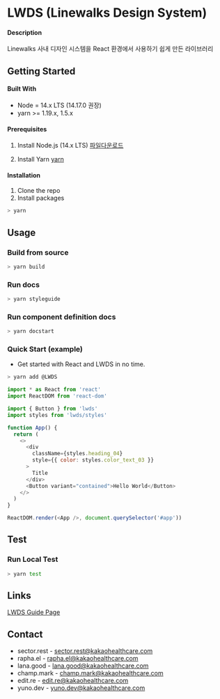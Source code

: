 # LWDS (Linewalks Design System)

#### Description

Linewalks 사내 디자인 시스템을 React 환경에서 사용하기 쉽게 만든 라이브러리

## Getting Started

#### Built With

- Node = 14.x LTS (14.17.0 권장)
- yarn >= 1.19.x, 1.5.x

#### Prerequisites

1. Install Node.js (14.x LTS) [파일다운로드](https://nodejs.org/dist/latest-v14.x/)

2. Install Yarn [yarn](https://classic.yarnpkg.com/en/docs/install#debian-stable)

#### Installation

1. Clone the repo
2. Install packages

```sh
> yarn
```

## Usage

### Build from source

```sh
> yarn build
```

### Run docs

```sh
> yarn styleguide
```

### Run component definition docs

```sh
> yarn docstart
```

### Quick Start (example)

- Get started with React and LWDS in no time.

```sh
> yarn add @LWDS
```

```js
import * as React from 'react'
import ReactDOM from 'react-dom'

import { Button } from 'lwds'
import styles from 'lwds/styles'

function App() {
  return (
    <>
      <div
        className={styles.heading_04}
        style={{ color: styles.color_text_03 }}
      >
        Title
      </div>
      <Button variant="contained">Hello World</Button>
    </>
  )
}

ReactDOM.render(<App />, document.querySelector('#app'))
```

## Test

### Run Local Test

```sh
> yarn test
```

## Links

[LWDS Guide Page](https://linewalks.github.io/lwds/)

## Contact

- sector.rest - sector.rest@kakaohealthcare.com
- rapha.el - rapha.el@kakaohealthcare.com
- lana.good - lana.good@kakaohealthcare.com
- champ.mark - champ.mark@kakaohealthcare.com
- edit.re - edit.re@kakaohealthcare.com
- yuno.dev - yuno.dev@kakaohealthcare.com
